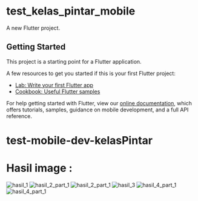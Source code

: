 # test_kelas_pintar_mobile

A new Flutter project.

## Getting Started

This project is a starting point for a Flutter application.

A few resources to get you started if this is your first Flutter project:

- [Lab: Write your first Flutter app](https://flutter.dev/docs/get-started/codelab)
- [Cookbook: Useful Flutter samples](https://flutter.dev/docs/cookbook)

For help getting started with Flutter, view our
[online documentation](https://flutter.dev/docs), which offers tutorials,
samples, guidance on mobile development, and a full API reference.
# test-mobile-dev-kelasPintar

# Hasil image : 
![hasil_1](/lib/assets/images/1.PNG)
![hasil_2_part_1](/lib/assets/images/2.PNG)
![hasil_2_part_1](/lib/assets/images/3.PNG)
![hasil_3](/lib/assets/images/4.PNG)
![hasil_4_part_1](/lib/assets/images/5.PNG)
![hasil_4_part_1](/lib/assets/images/6.PNG)
